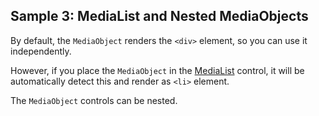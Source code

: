 ## Sample 3: MediaList and Nested MediaObjects

By default, the `MediaObject` renders the `<div>` element, so you can use it independently.

However, if you place the `MediaObject` in the [MediaList](/docs/controls/bootstrap/MediaList/{branch}) control, it will be automatically detect this and render as `<li>` element.

The `MediaObject` controls can be nested.